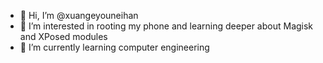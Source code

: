- 👋 Hi, I’m @xuangeyouneihan
- 👀 I’m interested in <!--slacking -->rooting my phone and learning deeper about Magisk and XPosed modules
- 🌱 I’m currently learning <!--nothing -->computer engineering
<!-- - 💞️ I’m looking to collaborate on nothing-->
<!-- - 📫 How to reach me -->

<!---
xuangeyouneihan/xuangeyouneihan is a ✨ special ✨ repository because its `README.md` (this file) appears on your GitHub profile.
You can click the Preview link to take a look at your changes.
--->

